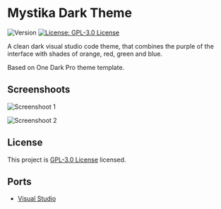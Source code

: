 # Mystika Dark Theme
![Version](https://img.shields.io/badge/version-1.1.3-blue.svg?cacheSeconds=2592000) [![License: GPL-3.0 License](https://img.shields.io/github/license/Bastianpv/mystika-dark-theme)](https://github.com/Bastianpv/mystika-dark-theme/blob/master/LICENSE)

A clean dark visual studio code theme, that combines the purple of the interface with shades of orange, red, green and blue.

Based on One Dark Pro theme template.
## Screenshoots
![Screenshoot 1](https://raw.githubusercontent.com/Bastianpv/mystika-dark-theme-vscode/main/Screenshots/screenshoot1.png?)

![Screenshoot 2](https://raw.githubusercontent.com/Bastianpv/mystika-dark-theme-vscode/main/Screenshots/screenshoot2.png?)
## License
This project is [GPL-3.0 License](https://github.com/Bastianpv/mystika-dark-theme/blob/master/LICENSE) licensed.

## Ports
 - [Visual Studio](https://github.com/Bastianpv/mystika-dark-theme-vs)
